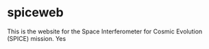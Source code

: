 # spiceweb
This is the website for the Space Interferometer for Cosmic Evolution (SPICE) mission. Yes
